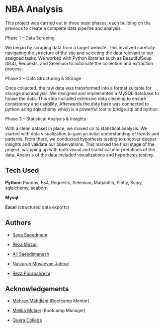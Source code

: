 
# NBA Analysis


This project was carried out in three main phases, each building on the previous to create a complete data pipeline and analysis.

Phase 1 – Data Scraping

We began by scraping data from a target website. This involved carefully navigating the structure of the site and selecting the data relevant to our assigned tasks. We worked with Python libraries such as BeautifulSoup (bs4), Requests, and Selenium to automate the collection and extraction process.

Phase 2 – Data Structuring & Storage

Once collected, the raw data was transformed into a format suitable for storage and analysis. We designed and implemented a MySQL database to house the data. This step included extensive data cleaning to ensure consistency and usability. Afterwards the data base was connected to python using sqlalchemy which is a powerful tool to bridge sql and python. 

Phase 3 – Statistical Analysis & Insights

With a clean dataset in place, we moved on to statistical analysis. We started with data visualization to gain an initial understanding of trends and patterns. From there, we conducted hypothesis testing to uncover deeper insights and validate our observations. This marked the final stage of the project, wrapping up with both visual and statistical interpretations of the data. Analysis of the data included visualizations and hypothesis testing. 

## Tech Used

**Python:** Pandas, Bs4, Requests, Selenium, Matplotlib, Plotly, Scipy, sqlalchemy, seaborn

**Mysql** 

**Excel** (structured data exports) 


## Authors

- [Sana Saeedmehr](https://github.com/sanasaeedmehr)

- [Reza Mirzaii](https://github.com/rezamirzaii)

- [Ali Saeedimanesh](https://github.com/alismm)

- [Nastaran Mosaeyan Jabbar](https://github.com/Fentanyl2006)

- [Reza Pourbahreini](https://github.com/rz-pb)
## Acknowledgements

 - [Mehran Mahdiani]() (Bootcamp Mentor)

 - [Melika Molaei]() (Bootcamp Manager)

 - [Quera College](https://Quera.org)
